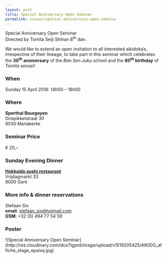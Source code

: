 ```yaml
---
layout: post
title: Special Anniversary Open Seminar
permalink: nieuws/special-anniversary-open-seminar
---
```


<p class="lead">Special Anniversary Open Seminar <br>Directed by Tomita Seiji Shihan 8<sup>th</sup> dan.</p>
<p>We would like to extend an open invitation to all interested aikidoka’s, irrespective of their
lineage, to take part in this seminar which celebrates the <strong>30<sup>th</sup> anniversary</strong> of the <em>Ban Sen
Juku</em> school and the <strong>80<sup>th</sup> birthday</strong> of <em>Tomita sensei</em>!</p>

<h3>When</h3>
<p>Sunday 15 April 2018: 14h00 &ndash; 18h00</p>

<h3>Where</h3>
<p class="address">
  <strong>Sporthal Bourgoyen</strong><br>
  <span>Driepikkelstraat 30</span><br>
  <span>9030</span> <span>Mariakerke</span>
</p>

<h3>Seminar Price</h3>
<p>&euro; 20,&ndash;</p>

<h3>Sunday Evening Dinner</h3>
<p class="address">
  <strong><a href="http://www.hokkaido-gent.be">Hokkaido sushi restaurant</a></strong><br>
  <span>Vrijdagmarkt 33</span><br>
  <span>9000</span> <span>Gent</span>
</p>

<h3>More info &amp; dinner reservations</h3>
<article typeof="Person">
  <meta property="memberOf" content="Ban Sen Juku">
  <meta property="memberOf" content="Fudoshin Dojo">
  <p>
    <span property="givenName">Stefaan</span> 
    <span property="familyName">Six</span> <br>
    <strong>email</strong>: <a property="email" href="mailto:stefaan_six@hotmail.com">stefaan_six@hotmail.com</a><br>
    <strong>GSM</strong>: <span property="telephone" content="+32494775459">+32 (0) 494 77 54 59</span>
  </p>
</article>

<h3>Poster</h3>
![Special Anniversary Open Seminar](http://res.cloudinary.com/dce7lgprd/image/upload/v1519205425/AIKIDO_affiche_stage_epaixq.jpg)
